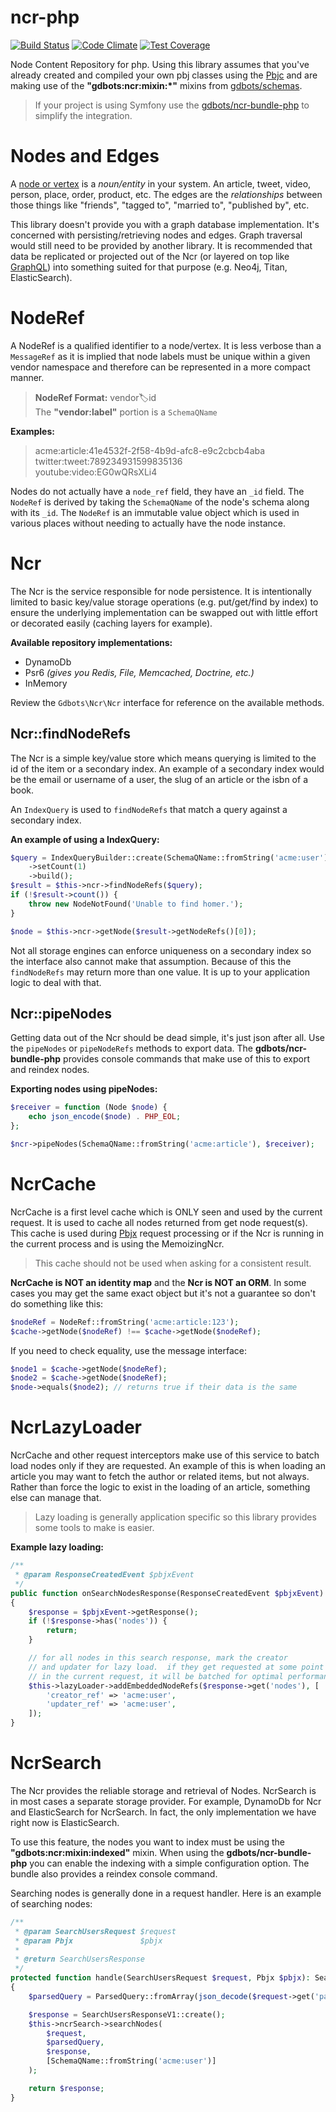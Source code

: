 ncr-php
=============

[![Build Status](https://api.travis-ci.org/gdbots/ncr-php.svg)](https://travis-ci.org/gdbots/ncr-php)
[![Code Climate](https://codeclimate.com/github/gdbots/ncr-php/badges/gpa.svg)](https://codeclimate.com/github/gdbots/ncr-php)
[![Test Coverage](https://codeclimate.com/github/gdbots/ncr-php/badges/coverage.svg)](https://codeclimate.com/github/gdbots/ncr-php/coverage)

Node Content Repository for php.  Using this library assumes that you've already created and compiled 
your own pbj classes using the [Pbjc](https://github.com/gdbots/pbjc-php) and are making use of the 
__"gdbots:ncr:mixin:*"__ mixins from [gdbots/schemas](https://github.com/gdbots/schemas).

> If your project is using Symfony use the [gdbots/ncr-bundle-php](https://github.com/gdbots/ncr-bundle-php)
> to simplify the integration.


# Nodes and Edges
A [node or vertex](https://en.wikipedia.org/wiki/Graph_theory) is a _noun/entity_ in your system.
An article, tweet, video, person, place, order, product, etc.  The edges are the _relationships_
between those things like "friends", "tagged to", "married to", "published by", etc.

This library doesn't provide you with a graph database implementation.  It's concerned with 
persisting/retrieving nodes and edges.  Graph traversal would still need to be provided by 
another library.  It is recommended that data be replicated or projected out of the Ncr
(or layered on top like [GraphQL](http://graphql.org/)) into something suited for that purpose 
(e.g. Neo4j, Titan, ElasticSearch).


# NodeRef
A NodeRef is a qualified identifier to a node/vertex.  It is less verbose than a `MessageRef`
as it is implied that node labels must be unique within a given vendor namespace and
therefore can be represented in a more compact manner.

> __NodeRef Format:__ vendor:label:id  
> The __"vendor:label"__ portion is a `SchemaQName`

__Examples:__

> acme:article:41e4532f-2f58-4b9d-afc8-e9c2cbcb4aba  
> twitter:tweet:789234931599835136  
> youtube:video:EG0wQRsXLi4

Nodes do not actually have a `node_ref` field, they have an `_id` field.  The `NodeRef` is derived 
by taking the `SchemaQName` of the node's schema along with its `_id`.  The `NodeRef` is an immutable
value object which is used in various places without needing to actually have the node instance.


# Ncr
The Ncr is the service responsible for node persistence.  It is intentionally limited to basic 
key/value storage operations (e.g. put/get/find by index) to ensure the underlying implementation
can be swapped out with little effort or decorated easily (caching layers for example).

__Available repository implementations:__

+ DynamoDb
+ Psr6 _(gives you Redis, File, Memcached, Doctrine, etc.)_
+ InMemory

Review the `Gdbots\Ncr\Ncr` interface for reference on the available methods.

## Ncr::findNodeRefs
The Ncr is a simple key/value store which means querying is limited to the id of the item or a 
secondary index.  An example of a secondary index would be the email or username of a user, 
the slug of an article or the isbn of a book.

An `IndexQuery` is used to `findNodeRefs` that match a query against a secondary index.

__An example of using a IndexQuery:__

```php
$query = IndexQueryBuilder::create(SchemaQName::fromString('acme:user'), 'email', 'homer@simpson.com')
    ->setCount(1)
    ->build();
$result = $this->ncr->findNodeRefs($query);
if (!$result->count()) {
    throw new NodeNotFound('Unable to find homer.');
}

$node = $this->ncr->getNode($result->getNodeRefs()[0]);
```
Not all storage engines can enforce uniqueness on a secondary index so the interface also cannot 
make that assumption.  Because of this the `findNodeRefs` may return more than one value.  It is 
up to your application logic to deal with that.


## Ncr::pipeNodes
Getting data out of the Ncr should be dead simple, it's just json after all.  Use the `pipeNodes` 
or `pipeNodeRefs` methods to export data.  The __gdbots/ncr-bundle-php__ provides console 
commands that make use of this to export and reindex nodes.

__Exporting nodes using pipeNodes:__

```php
$receiver = function (Node $node) {
    echo json_encode($node) . PHP_EOL;
};

$ncr->pipeNodes(SchemaQName::fromString('acme:article'), $receiver);
```


# NcrCache
NcrCache is a first level cache which is ONLY seen and used by the current request.  It is used 
to cache all nodes returned from get node request(s).  This cache is used during [Pbjx](https://github.com/gdbots/pbjx-php)
request processing or if the Ncr is running in the current process and is using the MemoizingNcr.

> This cache should not be used when asking for a consistent result.

__NcrCache is NOT an identity map__ and the __Ncr is NOT an ORM__. In some cases you may get 
the same exact object but it's not a guarantee so don't do something like this:

```php
$nodeRef = NodeRef::fromString('acme:article:123');
$cache->getNode($nodeRef) !== $cache->getNode($nodeRef);
```

If you need to check equality, use the message interface:

```php
$node1 = $cache->getNode($nodeRef);
$node2 = $cache->getNode($nodeRef);
$node->equals($node2); // returns true if their data is the same
```


# NcrLazyLoader
NcrCache and other request interceptors make use of this service to batch load nodes only if 
they are requested.  An example of this is when loading an article you may want to fetch the 
author or related items, but not always.  Rather than force the logic to exist in the loading 
of an article, something else can manage that.

> Lazy loading is generally application specific so this library provides some tools to make is easier.

__Example lazy loading:__

```php
/**
 * @param ResponseCreatedEvent $pbjxEvent
 */
public function onSearchNodesResponse(ResponseCreatedEvent $pbjxEvent): void
{
    $response = $pbjxEvent->getResponse();
    if (!$response->has('nodes')) {
        return;
    }

    // for all nodes in this search response, mark the creator
    // and updater for lazy load.  if they get requested at some point
    // in the current request, it will be batched for optimal performance
    $this->lazyLoader->addEmbeddedNodeRefs($response->get('nodes'), [
        'creator_ref' => 'acme:user',
        'updater_ref' => 'acme:user',
    ]);
}
```


# NcrSearch
The Ncr provides the reliable storage and retrieval of Nodes.  NcrSearch is in most cases a 
separate storage provider.  For example, DynamoDb for Ncr and ElasticSearch for NcrSearch.
In fact, the only implementation we have right now is ElasticSearch.

To use this feature, the nodes you want to index must be using the __"gdbots:ncr:mixin:indexed"__ 
mixin.  When using the __gdbots/ncr-bundle-php__ you can enable the indexing with a simple 
configuration option.  The bundle also provides a reindex console command.

Searching nodes is generally done in a request handler.  Here is an example of searching nodes:

```php
/**
 * @param SearchUsersRequest $request
 * @param Pbjx               $pbjx
 *
 * @return SearchUsersResponse
 */
protected function handle(SearchUsersRequest $request, Pbjx $pbjx): SearchUsersResponse
{
    $parsedQuery = ParsedQuery::fromArray(json_decode($request->get('parsed_query_json', '{}'), true));

    $response = SearchUsersResponseV1::create();
    $this->ncrSearch->searchNodes(
        $request,
        $parsedQuery,
        $response,
        [SchemaQName::fromString('acme:user')]
    );

    return $response;
}
```
